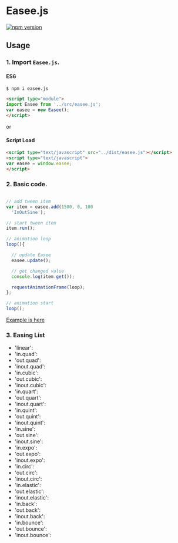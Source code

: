 # Easee.js

[![npm version](https://badge.fury.io/js/easee.js.svg)](https://badge.fury.io/js/easee.js)

## Usage


### 1. Import `Easee.js`.

#### ES6

```
$ npm i easee.js
```

```html
<script type="module">
import Easee from '../src/easee.js';
var easee = new Easee();
</script>
```

or

#### Script Load

```html
<script type="text/javascript" src="../dist/easee.js"></script>
<script type="text/javascript">
var easee = window.easee;
</script>
```


### 2. Basic code.

```javascript

// add tween item
var item = easee.add(1500, 0, 100
  'InOutSine');

// start tween item
item.run();

// animation loop
loop(){

  // update Easee
  easee.update();

  // get changed value
  console.log(item.get());

  requestAnimationFrame(loop);
};

// animation start
loop();
```

<a href="http://hisayoshihayashi.com/0/easee/example/" target="_blank">Example is here</a>


### 3. Easing List

- 'linear':
- 'in.quad':
- 'out.quad':
- 'inout.quad':
- 'in.cubic':
- 'out.cubic':
- 'inout.cubic':
- 'in.quart':
- 'out.quart':
- 'inout.quart':
- 'in.quint':
- 'out.quint':
- 'inout.quint':
- 'in.sine':
- 'out.sine':
- 'inout.sine':
- 'in.expo':
- 'out.expo':
- 'inout.expo':
- 'in.circ':
- 'out.circ':
- 'inout.circ':
- 'in.elastic':
- 'out.elastic':
- 'inout.elastic':
- 'in.back':
- 'out.back':
- 'inout.back':
- 'in.bounce':
- 'out.bounce':
- 'inout.bounce':

